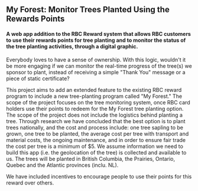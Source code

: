 ## My Forest: Monitor Trees Planted Using the Rewards Points

#### A web app addition to the RBC Reward system that allows RBC customers to use their rewards points for tree planting and to monitor the status of the tree planting activities, through a digital graphic.


Everybody loves to have a sense of ownership. With this logic, wouldn't it be more engaging if we can monitor the real-time progress of the tree(s) we sponsor to plant, instead of receiving a simple "Thank You" message or a piece of static certificate?

This project aims to add an extended feature to the existing RBC reward program to include a new tree-planting program called "My Forest." The scope of the project focuses on the tree monitoring system, once RBC card holders use their points to redeem for the My Forest tree planting option. The scope of the project does not include the logistics behind planting a tree. Through research we have concluded that the best option is to plant trees nationally, and the cost and process include: one tree sapling to be grown, one tree to be planted, the average cost per tree with transport and material costs, the ongoing maintenance, and in order to ensure fair trade the cost per tree is a minimum of $5. We assume information we need to build this app (i.e. the geolocation of the tree) is collected and available to us. The trees will be planted in British Columbia, the Prairies, Ontario, Quebec and the Atlantic provinces (inclu. NL).

We have included incentives to encourage people to use their points for this reward over others.
